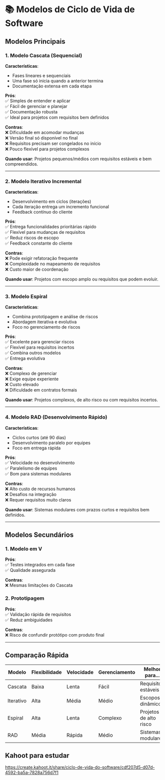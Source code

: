 
# 📚 Modelos de Ciclo de Vida de Software
## Modelos Principais

### 1. Modelo Cascata (Sequencial)
**Características**:
- Fases lineares e sequenciais
- Uma fase só inicia quando a anterior termina
- Documentação extensa em cada etapa

**Prós**:<br>
✅ Simples de entender e aplicar  
✅ Fácil de gerenciar e planejar  
✅ Documentação robusta  
✅ Ideal para projetos com requisitos bem definidos  

**Contras**:<br>
❌ Dificuldade em acomodar mudanças  
❌ Versão final só disponível no final  
❌ Requisitos precisam ser congelados no início  
❌ Pouco flexível para projetos complexos  

**Quando usar**: Projetos pequenos/médios com requisitos estáveis e bem compreendidos.

---

### 2. Modelo Iterativo Incremental
**Características**:
- Desenvolvimento em ciclos (iterações)
- Cada iteração entrega um incremento funcional
- Feedback contínuo do cliente

**Prós**:<br>
✅ Entrega funcionalidades prioritárias rápido  
✅ Flexível para mudanças de requisitos  
✅ Reduz riscos de escopo  
✅ Feedback constante do cliente  

**Contras**:<br>
❌ Pode exigir refatoração frequente  
❌ Complexidade no mapeamento de requisitos  
❌ Custo maior de coordenação  

**Quando usar**: Projetos com escopo amplo ou requisitos que podem evoluir.

---

### 3. Modelo Espiral
**Características**:
- Combina prototipagem e análise de riscos
- Abordagem iterativa e evolutiva
- Foco no gerenciamento de riscos

**Prós**:<br>
✅ Excelente para gerenciar riscos  
✅ Flexível para requisitos incertos  
✅ Combina outros modelos  
✅ Entrega evolutiva  

**Contras**:<br>
❌ Complexo de gerenciar  
❌ Exige equipe experiente  
❌ Custo elevado  
❌ Dificuldade em contratos formais  

**Quando usar**: Projetos complexos, de alto risco ou com requisitos incertos.

---

### 4. Modelo RAD (Desenvolvimento Rápido)
**Características**:
- Ciclos curtos (até 90 dias)
- Desenvolvimento paralelo por equipes
- Foco em entrega rápida


**Prós**:<br>
✅ Velocidade no desenvolvimento  
✅ Paralelismo de equipes  
✅ Bom para sistemas modulares  

**Contras**:<br>
❌ Alto custo de recursos humanos  
❌ Desafios na integração  
❌ Requer requisitos muito claros  

**Quando usar**: Sistemas modulares com prazos curtos e requisitos bem definidos.

---

## Modelos Secundários

### 1. Modelo em V
**Prós**: <br> 
✅ Testes integrados em cada fase  
✅ Qualidade assegurada  

**Contras**:<br>
❌ Mesmas limitações do Cascata  

### 2. Prototipagem
**Prós**: <br> 
✅ Validação rápida de requisitos  
✅ Reduz ambiguidades  

**Contras**: <br> 
❌ Risco de confundir protótipo com produto final  

---

## Comparação Rápida

| Modelo               | Flexibilidade | Velocidade | Gerenciamento | Melhor para...                  |
|----------------------|--------------|------------|---------------|----------------------------------|
| Cascata              | Baixa        | Lenta      | Fácil         | Requisitos estáveis             |
| Iterativo            | Alta         | Média      | Médio         | Escopos dinâmicos               |
| Espiral              | Alta         | Lenta      | Complexo      | Projetos de alto risco          |
| RAD                  | Média        | Rápida     | Médio         | Sistemas modulares              |


## Kahoot para estudar 

https://create.kahoot.it/share/ciclo-de-vida-do-software/cdf207d5-d07d-4592-ba5a-7828a756d7f1
